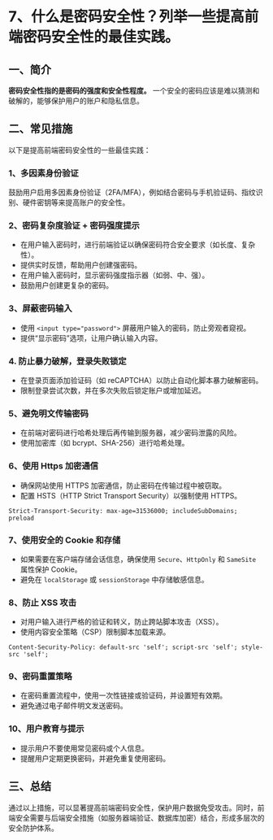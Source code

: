 # 7、什么是密码安全性？列举一些提高前端密码安全性的最佳实践。

## 一、简介

**密码安全性指的是密码的强度和安全性程度。** 一个安全的密码应该是难以猜测和破解的，能够保护用户的账户和隐私信息。

## 二、常见措施

以下是提高前端密码安全性的一些最佳实践：

### 1、多因素身份验证

鼓励用户启用多因素身份验证（2FA/MFA），例如结合密码与手机验证码、指纹识别、硬件密钥等来提高账户的安全性。

### 2、密码复杂度验证 + 密码强度提示

- 在用户输入密码时，进行前端验证以确保密码符合安全要求（如长度、复杂性）。
- 提供实时反馈，帮助用户创建强密码。
- 在用户输入密码时，显示密码强度指示器（如弱、中、强）。
- 鼓励用户创建更复杂的密码。

### 3、屏蔽密码输入

- 使用 `<input type="password">` 屏蔽用户输入的密码，防止旁观者窥视。
- 提供“显示密码”选项，让用户确认输入内容。

### 4. 防止暴力破解，登录失败锁定

- 在登录页面添加验证码（如 reCAPTCHA）以防止自动化脚本暴力破解密码。
- 限制登录尝试次数，并在多次失败后锁定账户或增加延迟。

### 5、避免明文传输密码

- 在前端对密码进行哈希处理后再传输到服务器，减少密码泄露的风险。
- 使用加密库（如 bcrypt、SHA-256）进行哈希处理。

### 6、使用 Https 加密通信

- 确保网站使用 HTTPS 加密通信，防止密码在传输过程中被窃取。
- 配置 HSTS（HTTP Strict Transport Security）以强制使用 HTTPS。

```http
Strict-Transport-Security: max-age=31536000; includeSubDomains; preload
```

### 7、使用安全的 Cookie 和存储

- 如果需要在客户端存储会话信息，确保使用 `Secure`、`HttpOnly` 和 `SameSite` 属性保护 Cookie。
- 避免在 `localStorage` 或 `sessionStorage` 中存储敏感信息。

### 8、防止 XSS 攻击

- 对用户输入进行严格的验证和转义，防止跨站脚本攻击（XSS）。
- 使用内容安全策略（CSP）限制脚本加载来源。

```http
Content-Security-Policy: default-src 'self'; script-src 'self'; style-src 'self';
```

### 9、密码重置策略

- 在密码重置流程中，使用一次性链接或验证码，并设置短有效期。
- 避免通过电子邮件明文发送密码。

### 10、用户教育与提示

- 提示用户不要使用常见密码或个人信息。
- 提醒用户定期更换密码，并避免重复使用密码。

## 三、总结

通过以上措施，可以显著提高前端密码安全性，保护用户数据免受攻击。同时，前端安全需要与后端安全措施（如服务器端验证、数据库加密）结合，形成多层次的安全防护体系。
